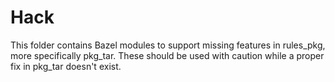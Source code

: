 # Hack

This folder contains Bazel modules to support missing features in rules_pkg, more specifically pkg_tar. These should be
used with caution while a proper fix in pkg_tar doesn't exist.
